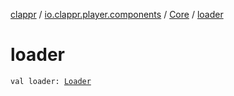 [clappr](../../index.md) / [io.clappr.player.components](../index.md) / [Core](index.md) / [loader](./loader.md)

# loader

`val loader: `[`Loader`](../../io.clappr.player.plugin/-loader/index.md)